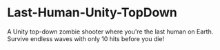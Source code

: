 # Last-Human-Unity-TopDown
A Unity top-down zombie shooter where you're the last human on Earth. Survive endless waves with only 10 hits before you die!
